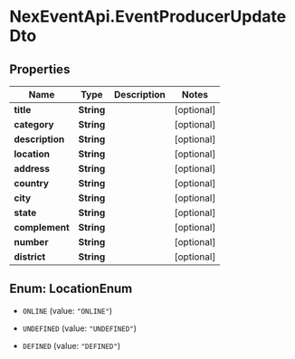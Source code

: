 # NexEventApi.EventProducerUpdateDto

## Properties

Name | Type | Description | Notes
------------ | ------------- | ------------- | -------------
**title** | **String** |  | [optional] 
**category** | **String** |  | [optional] 
**description** | **String** |  | [optional] 
**location** | **String** |  | [optional] 
**address** | **String** |  | [optional] 
**country** | **String** |  | [optional] 
**city** | **String** |  | [optional] 
**state** | **String** |  | [optional] 
**complement** | **String** |  | [optional] 
**number** | **String** |  | [optional] 
**district** | **String** |  | [optional] 



## Enum: LocationEnum


* `ONLINE` (value: `"ONLINE"`)

* `UNDEFINED` (value: `"UNDEFINED"`)

* `DEFINED` (value: `"DEFINED"`)




